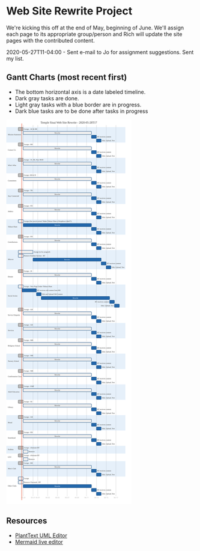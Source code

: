 # Web Site Rewrite Project

We're kicking this off at the end of May, beginning of June. We'll assign each page to its appropriate group/person and Rich will update the site pages with the contributed content.

2020-05-27T11-04:00 - Sent e-mail to Jo for assignment suggestions. Sent my list.



## Gantt Charts (most recent first)

- The bottom horizontal axis is a date labeled timeline.
- Dark gray tasks are done.
- Light gray tasks with a blue border are in progress.
- Dark blue tasks are to be done after tasks in progress


![](2020-05-28T17.svg)

## Resources

* [PlantText UML Editor](https://www.planttext.com/)
* [Mermaid live editor](https://mermaid-js.github.io/mermaid-live-editor/#/edit/eyJjb2RlIjoiZ2FudHRcbiAgICB0aXRsZSBBIEdhbnR0IERpYWdyYW1cbiAgICBkYXRlRm9ybWF0ICBZWVlZLU1NLUREXG4gICAgc2VjdGlvbiBTZWN0aW9uXG4gICAgQSB0YXNrICAgICAgICAgICA6YTEsIDIwMTQtMDEtMDEsIDMwZFxuICAgIEFub3RoZXIgdGFzayAgICAgOmFmdGVyIGExICAsIDIwZFxuICAgIHNlY3Rpb24gQW5vdGhlclxuICAgIFRhc2sgaW4gc2VjICAgICAgOjIwMTQtMDEtMTIgICwgMTJkXG4gICAgYW5vdGhlciB0YXNrICAgICAgOiAyNGQiLCJtZXJtYWlkIjp7InRoZW1lIjoiZGVmYXVsdCJ9fQ)